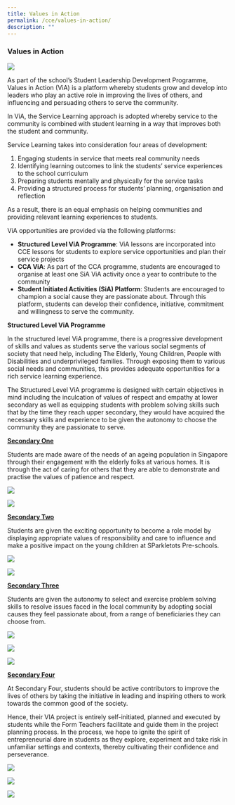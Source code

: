 ```yaml
---
title: Values in Action
permalink: /cce/values-in-action/
description: ""
---
```

### Values in Action

![](/images/VIA%201.jpeg)
  

As part of the school’s Student Leadership Development Programme, Values in Action (ViA) is a platform whereby students grow and develop into leaders who play an active role in improving the lives of others, and influencing and persuading others to serve the community.

In ViA, the Service Learning approach is adopted whereby service to the community is combined with student learning in a way that improves both the student and community.
  

Service Learning takes into consideration four areas of development:

1.  Engaging students in service that meets real community needs
2.  Identifying learning outcomes to link the students’ service experiences to the school curriculum
3.  Preparing students mentally and physically for the service tasks
4.  Providing a structured process for students’ planning, organisation and reflection


As a result, there is an equal emphasis on helping communities and providing relevant learning experiences to students.
  

ViA opportunities are provided via the following platforms:

*   **Structured Level ViA Programme**: ViA lessons are incorporated into CCE lessons for students to explore service opportunities and plan their service projects
*   **CCA ViA**: As part of the CCA programme, students are encouraged to organise at least one SiA ViA activity once a year to contribute to the community
*   **Student Initiated Activities (SiA) Platform**: Students are encouraged to champion a social cause they are passionate about. Through this platform, students can develop their confidence, initiative, commitment and willingness to serve the community.

  

  

**Structured Level ViA Programme**


In the structured level ViA programme, there is a progressive development of skills and values as students serve the various social segments of society that need help, including The Elderly, Young Children, People with Disabilities and underprivileged families. Through exposing them to various social needs and communities, this provides adequate opportunities for a rich service learning experience.

The Structured Level ViA programme is designed with certain objectives in mind including the inculcation of values of respect and empathy at lower secondary as well as equipping students with problem solving skills such that by the time they reach upper secondary, they would have acquired the necessary skills and experience to be given the autonomy to choose the community they are passionate to serve.

  

  

<strong><u>Secondary One</u></strong>

Students are made aware of the needs of an ageing population in Singapore through their engagement with the elderly folks at various homes. It is through the act of caring for others that they are able to demonstrate and practise the values of patience and respect.

  
![](/images/VIA%202.jpeg)

  
![](/images/VIA%203.jpeg)

  

<strong><u>Secondary Two</u></strong>

Students are given the exciting opportunity to become a role model by displaying appropriate values of responsibility and care to influence and make a positive impact on the young children at SParkletots Pre-schools.

  
![](/images/VIA%204.jpeg)

![](/images/VIA%205.jpeg)

  

<strong><u>Secondary Three</u></strong>

Students are given the autonomy to select and exercise problem solving skills to resolve issues faced in the local community by adopting social causes they feel passionate about, from a range of beneficiaries they can choose from.

  

![](/images/VIA%206.jpeg)
  
![](/images/VIA%207.jpeg)

![](/images/VIA%208.jpeg)

  

<strong><u>Secondary Four</u></strong>

At Secondary Four, students should be active contributors to improve the lives of others by taking the initiative in leading and inspiring others to work towards the common good of the society.

  

Hence, their VIA project is entirely self-initiated, planned and executed by students while the Form Teachers facilitate and guide them in the project planning process. In the process, we hope to ignite the spirit of entrepreneurial dare in students as they explore, experiment and take risk in unfamiliar settings and contexts, thereby cultivating their confidence and perseverance.

  
![](/images/VIA%209.jpeg)

![](/images/VIA%2010.jpeg)

![](/images/VIA%2011.jpeg)